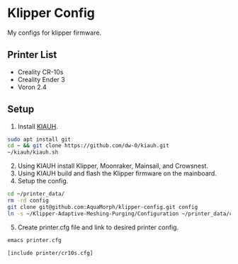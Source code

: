 # Klipper Config

My configs for klipper firmware.

## Printer List

 - Creality CR-10s
 - Creality Ender 3
 - Voron 2.4

## Setup
1. Install [KIAUH](https://github.com/dw-0/kiauh).
```sh
sudo apt install git
cd ~ && git clone https://github.com/dw-0/kiauh.git
~/kiauh/kiauh.sh
```
2. Using KIAUH install Klipper, Moonraker, Mainsail, and Crowsnest.
3. Using KIAUH build and flash the Klipper firmware on the mainboard.
4. Setup the config.
```sh
cd ~/printer_data/
rm -rd config
git clone git@github.com:AquaMorph/klipper-config.git config
ln -s ~/Klipper-Adaptive-Meshing-Purging/Configuration ~/printer_data/config/KAMP
```
5. Create printer.cfg file and link to desired printer config.
```sh
emacs printer.cfg
```
```
[include printer/cr10s.cfg]
```
